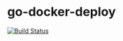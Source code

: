 # go-docker-deploy

[![Build Status](https://travis-ci.org/ViBiOh/docker-deploy.svg?branch=master)](https://travis-ci.org/ViBiOh/docker-deploy)

